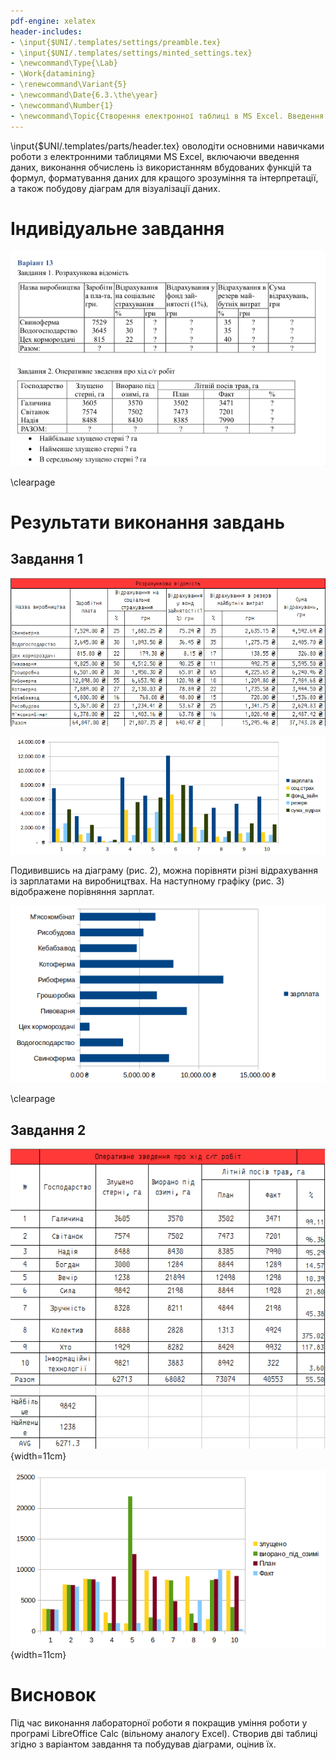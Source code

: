```yaml
---
pdf-engine: xelatex
header-includes:
- \input{$UNI/.templates/settings/preamble.tex}
- \input{$UNI/.templates/settings/minted_settings.tex}
- \newcommand\Type{\Lab}
- \Work{datamining}
- \renewcommand\Variant{5}
- \newcommand\Date{6.3.\the\year}
- \newcommand\Number{1}
- \newcommand\Topic{Створення електронної таблиці в MS Excel. Введення даних. Обчислення. Форматування даних. Побудова діаграм. }
---
```


\input{$UNI/.templates/parts/header.tex}
 оволодіти основними навичками роботи з електронними таблицями
MS Excel, включаючи введення даних, виконання обчислень із використанням
вбудованих функцій та формул, форматування даних для кращого зрозуміння та
інтерпретації, а також побудову діаграм для візуалізації даних.

# Індивідуальне завдання

![](task.png)

\clearpage

# Результати виконання завдань
## Завдання 1

![Розрахункова відомість](table1.png)

![Графік](chart1.png)

Подивившись на діаграму (рис. 2), можна порівняти різні відрахування
із зарплатами на виробництвах. На наступному графіку (рис. 3) відображене порівняння зарплат.

![Зарплати на виробництвах](salaries.png)

\clearpage

## Завдання 2
![Оперативне зведення про хід с/г робіт](table2.png){width=11cm}

![Графічне подання даних](chart2.png){width=11cm}

# Висновок

Під час виконання лабораторної роботи я покращив уміння роботи у програмі
LibreOffice Calc (вільному аналогу Excel). Створив дві таблиці згідно з варіантом
завдання та побудував діаграми, оцінив їх.
